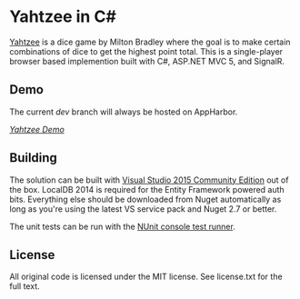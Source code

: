 ﻿Yahtzee in C#
===================

[Yahtzee](http://en.wikipedia.org/wiki/Yahtzee) is a dice game by Milton Bradley
where the goal is to make certain combinations of dice to get the highest point total.
This is a single-player browser based implemention built with C#, ASP.NET MVC 5, and SignalR.

Demo
----

The current _dev_ branch will always be hosted on AppHarbor.

*[Yahtzee Demo](https://yahtzee.apphb.com)*

Building
--------
The solution can be built with [Visual Studio 2015 Community Edition](http://www.visualstudio.com/en-us/products/visual-studio-community-vs.aspx) out of the box.
LocalDB 2014 is required for the Entity Framework powered auth bits. Everything else should be downloaded from Nuget automatically as long as you're using
the latest VS service pack and Nuget 2.7 or better.

The unit tests can be run with the [NUnit console test runner](https://github.com/nunit/docs/wiki/Console-Runner).
 
License
-------
All original code is licensed under the MIT license. See license.txt for the full text.